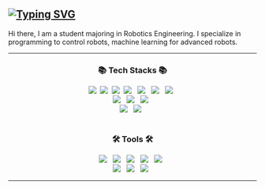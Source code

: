 ## [![Typing SVG](https://readme-typing-svg.demolab.com/?lines=Welcome+to+my+github+page+👋&color=000000&repeat=true&duration=3000&size=30&width=500&pause=1000)](https://git.io/typing-svg)

Hi there, I am a student majoring in Robotics Engineering. I specialize in programming to control robots, machine learning for advanced robots.

<!--![header](https://capsule-render.vercel.app/api?type=slice&color=auto&height=120&section=header&animation=fadeIn&text=Robotics%20Engineering&fontSize=60)-->

<hr>
<h3 align="center">📚 Tech Stacks 📚</h3>

<div align="center">
  <img src="https://img.shields.io/badge/c++-00599C?style=for-the-badge&logo=c%2B%2B&logoColor=white" />&nbsp
  <img src="https://img.shields.io/badge/C-A8B9CC?style=for-the-badge&logo=C&logoColor=white" />&nbsp 
  <img src="https://img.shields.io/badge/python-3670A0?style=for-the-badge&logo=python&logoColor=ffdd54" />&nbsp
  <img src="https://img.shields.io/badge/java-007396?style=for-the-badge&logo=java&logoColor=white" /> &nbsp
  <img src="https://img.shields.io/badge/matlab-F05032?style=for-the-badge&logo=mathwork&logoColor=white" /> &nbsp  
  <img src="https://img.shields.io/badge/Android-3DDC84?style=for-the-badge&logo=Android&logoColor=white"/> &nbsp
  <img src="https://img.shields.io/badge/AVR-000000?style=for-the-badge&logo=Atmel&logoColor=white"/> &nbsp
  <br>
  <img src="https://img.shields.io/badge/Excel VBA-269539?style=for-the-badge&logo=excel&logoColor=white"/> &nbsp
  <img src="https://img.shields.io/badge/PowerPoint VBA-cc0000?style=for-the-badge&logo=powerpoint&logoColor=white"/> &nbsp
  <img src="https://img.shields.io/badge/MS Access-990000?style=for-the-badge&logo=powerpoint&logoColor=white"/> &nbsp
  <br>
  <img src="https://img.shields.io/badge/Linux-FCC624?style=for-the-badge&logo=linux&logoColor=white"/> &nbsp
  <img src="https://img.shields.io/badge/ROS2-22314E?style=for-the-badge&logo=ros&logoColor=white"/> &nbsp
</div>

<br>

<h3 align="center">🛠️ Tools 🛠️</h3>
<div align="center">
  <img src="https://img.shields.io/badge/github-181717?style=for-the-badge&logo=github&logoColor=white"> &nbsp
  <img src="https://img.shields.io/badge/git-F05032?style=for-the-badge&logo=git&logoColor=white"> &nbsp
  <img src="https://img.shields.io/badge/Visual Studio-56347c?style=for-the-badge&logo=visualstudio&logoColor=white"> &nbsp
  <img src="https://img.shields.io/badge/Visual Studio Code-2396f3?style=for-the-badge&logo=visualstudiocode&logoColor=white"> &nbsp
  <img src="https://img.shields.io/badge/Jupyter Notebook-F37626?style=for-the-badge&logo=jupyter&logoColor=white"> &nbsp <br>
  <img src="https://img.shields.io/badge/Atmel Studio-ed1c40?style=for-the-badge&logo=atmelstudio&logoColor=white"> &nbsp
  <img src="https://img.shields.io/badge/Android Studio-3DDC84?style=for-the-badge&logo=androidstudio&logoColor=white"> &nbsp
  <img src="https://img.shields.io/badge/Notion-EEEEEE?style=for-the-badge&logo=notion&logoColor=black" /> &nbsp

</div>
<hr>

<!--[![Solved.ac 프로필](http://mazassumnida.wtf/api/v2/generate_badge?boj=kijung553)](https://solved.ac/kijung553)-->
<!--![Anurag's GitHub stats](https://github-readme-stats.vercel.app/api?username=mongshil553&show_icons=true&theme=radical)-->


<!--
**mongshil553/mongshil553** is a ✨ _special_ ✨ repository because its `README.md` (this file) appears on your GitHub profile.

Here are some ideas to get you started:

- 🔭 I’m currently working on ...
- 🌱 I’m currently learning ...
- 👯 I’m looking to collaborate on ...
- 🤔 I’m looking for help with ...
- 💬 Ask me about ...
- 📫 How to reach me: ...
- 😄 Pronouns: ...
- ⚡ Fun fact: ...
-->
